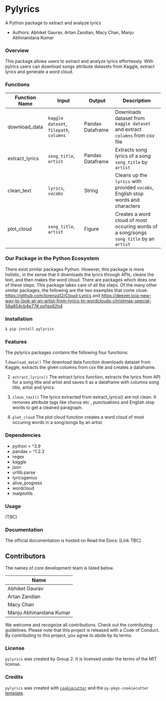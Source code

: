 # Pylyrics  
A Python package to extract and analyze lyrics

-   Authors: Abhiket Gaurav, Artan Zandian, Macy Chan, Manju Abhinandana Kumar


### Overview
This package allows users to extract and analyze lyrics effortlessly. With pylrics users can download songs attribute datasets from Kaggle, extract lyrics and generate a word cloud. 



### Functions

| Function Name | Input | Output | Description |
|-----------|------------|---------------|------------------|
| download_data | `kaggle dataset`, `filepath`, `columns` | Pandas Dataframe | Downloads dataset from `kaggle dataset` and extract `columns` from csv file |
| extract_lyrics | `song_title`, `artist` | Pandas Dataframe | Extracts song lyrics of a song `song_title` by `artist` |
| clean_text | `lyrics`, `vocabs` | String |  Cleans up the `lyrics` with provided `vocabs`, English stop words and characters |
| plot_cloud | `song_title`, `artist` | Figure | Creates a word cloud of most occuring words of a song/songs `song_title` by an `artist` |


### Our Package in the Python Ecosystem
There exist similar packages Python. However, this package is more holistic, in the sense that it downloads the lyrics through APIs, cleans the text, and then makes the word cloud. There are packages which does one of these steps. This package takes care of all the steps. Of the many other similar packages, the following are the two examples that come close: https://github.com/lorenza12/Cloud-Lyrics and https://deezer.io/a-new-way-to-look-at-an-artist-from-lyrics-to-wordclouds-christmas-special-56a854cb4e77#.op1gx82h4



### Installation

```bash
$ pip install pylyrics
```

### Features
The pylyrics packages contains the following four functions:

1.`download_data()` The download data function downloads dataset from Kaggle, extracts the given columns from csv file and creates a dataframe.

2. `extract_lyrics()` The extract lyrics function, extracts the lyrics from API for a song title and artist and saves it as a dataframe with columns song title, artist and lyrics.

3. `clean_text()` The lyrics extracted from extract_lyrics() are not clean. It removes attribute tags like chorus etc , punctuations and English stop words to get a cleaned paragraph. 

4. `plot_cloud` The plot cloud function creates a word cloud of most occuring words in a song/songs by an artist.


### Dependencies
- python = ^3.9
- pandas = ^1.2.3
- regex
- kaggle
- json
- urllib.parse
- lyricsgenius
- alive_progress
- wordcloud
- matplotlib

### Usage
(TBC)


### Documentation

The official documentation is hosted on Read the Docs: [Link TBC]

## Contributors
The names of core development team is listed below.

| Name |
|------|
| Abhiket Gaurav |  
| Artan Zandian | 
| Macy Chan | 
| Manju Abhinandana Kumar |  

We welcome and recognize all contributions. Check out the contributing guidelines. Please note that this project is released with a Code of Conduct. By contributing to this project, you agree to abide by its terms.

### License

`pylyrics` was created by Group 2. It is licensed under the terms of the MIT license.

### Credits

`pylyrics` was created with [`cookiecutter`](https://cookiecutter.readthedocs.io/en/latest/) and the `py-pkgs-cookiecutter` [template](https://github.com/py-pkgs/py-pkgs-cookiecutter).
